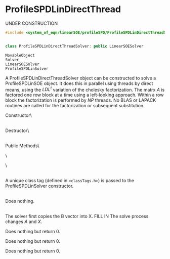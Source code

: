 # ProfileSPDLinDirectThread

UNDER CONSTRUCTION



```cpp
#include <system_of_eqn/linearSOE/profileSPD/ProfileSPDLinDirectThreadSolver.h>


class ProfileSPDLinDirectThreadSolver: public LinearSOESolver
```

    MovableObject
    Solver
    LinearSOESolver
    ProfileSPDLinSolver


A ProfileSPDLinDirectThreadSolver object can be constructed to solve a
ProfileSPDLinSOE object. It does this in parallel using threads by
direct means, using the $LDL^t$ variation of the cholesky factorization.
The matrx $A$ is factored one row block at a time using a left-looking
approach. Within a row block the factorization is performed by $NP$
threads. No BLAS or LAPACK routines are called for the factorization or
subsequent substitution.

Constructor\

\
Destructor\

\
Public Methods\

\

\

\
A unique class tag (defined in  `<classTags.h>`) is passed to the
ProfileSPDLinSolver constructor.

\
Does nothing.

\
The solver first copies the B vector into X. FILL IN The solve process
changes $A$ and $X$.

Does nothing but return $0$.

Does nothing but return $0$.

Does nothing but return $0$.
